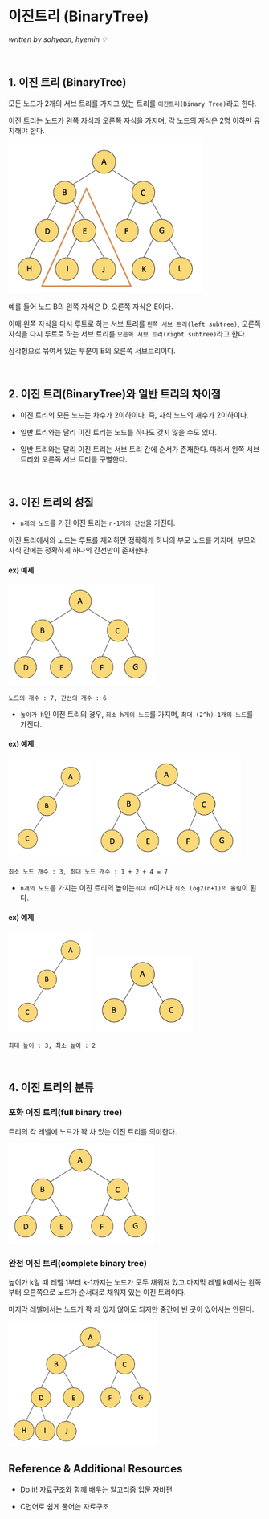 # 이진트리 (BinaryTree)
*written by sohyeon, hyemin 💡*

<br>

## 1. 이진 트리 (BinaryTree)
  
모든 노드가 2개의 서브 트리를 가지고 있는 트리를 `이진트리(Binary Tree)`라고 한다.  
  
이진 트리는 노드가 왼쪽 자식과 오른쪽 자식을 가지며, 각 노드의 자식은 2명 이하만 유지해야 한다.
  
<img src="./resources/binarytree.jpg" height="300px">
  
예를 들어 노드 B의 왼쪽 자식은 D, 오른쪽 자식은 E이다.  
    
이때 왼쪽 자식을 다시 루트로 하는 서브 트리를 `왼쪽 서브 트리(left subtree)`, 오른쪽 자식을 다시 루트로 하는 서브 트리를 `오른쪽 서브 트리(right subtree)`라고 한다.  
  
삼각형으로 묶여서 있는 부분이 B의 오른쪽 서브트리이다.  

<br>

## 2. 이진 트리(BinaryTree)와 일반 트리의 차이점
  
* 이진 트리의 모든 노드는 차수가 2이하이다. 즉, 자식 노드의 개수가 2이하이다.  
  
* 일반 트리와는 달리 이진 트리는 노드를 하나도 갖지 않을 수도 있다.  
  
* 일반 트리와는 달리 이진 트리는 서브 트리 간에 순서가 존재한다. 따라서 왼쪽 서브 트리와 오른쪽 서브 트리를 구별한다. 

<br>

## 3. 이진 트리의 성질
  
* `n개의 노드`를 가진 이진 트리는 `n-1개의 간선`을 가진다.
  
이진 트리에서의 노드는 루트를 제외하면 정확하게 하나의 부모 노드를 가지며, 부모와 자식 간에는 정확하게 하나의 간선만이 존재한다.  
  
#### ex) 예제
  
<img src="./resources/full_binarytree.jpg" height="200px">
  
`노드의 개수 : 7, 간선의 개수 : 6`
    
    
* `높이가 h`인 이진 트리의 경우, `최소 h개의 노드`를 가지며, `최대 (2^h)-1개의 노드`를 가진다.

#### ex) 예제

<img src="./resources/min_binarytree.jpg" height="200px" display="inline-block">

<img src="./resources/full_binarytree.jpg" height="200px" display="inline-block">

`최소 노드 개수 : 3, 최대 노드 개수 : 1 + 2 + 4 = 7`
  
  
* `n개의 노드`를 가지는 이진 트리의 높이는`최대 n`이거나 `최소 log2(n+1)의 올림`이 된다.
  
#### ex) 예제

<img src="./resources/min_binarytree.jpg" height="200px" display="inline-block">

<img src="./resources/3-node_binarytree.png" height="150px" display="inline-block">

`최대 높이 : 3, 최소 높이 : 2`

<br>

## 4. 이진 트리의 분류

### 포화 이진 트리(full binary tree)
트리의 각 레벨에 노드가 꽉 차 있는 이진 트리를 의미한다.

<img src="./resources/full_binarytree.jpg" height="200px">

### 완전 이진 트리(complete binary tree)

높이가 k일 때 레벨 1부터 k-1까지는 노드가 모두 채워져 있고 마지막 레벨 k에서는 왼쪽부터 오른쪽으로 노드가 순서대로 채워져 있는 이진 트리이다.  
  
마지막 레벨에서는 노드가 꽉 차 있지 않아도 되지만 중간에 빈 곳이 있어서는 안된다. 

<img src="./resources/complete_binarytree.jpg" height="250px">

<br>

## Reference & Additional Resources
* Do it! 자료구조와 함께 배우는 알고리즘 입문 자바편
  
* C언어로 쉽게 풀어쓴 자료구조
